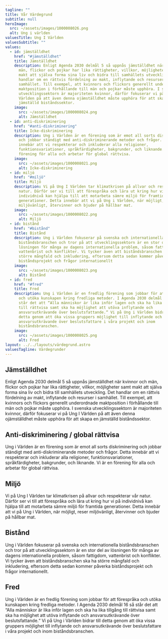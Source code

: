 ```yaml
---
tagline: ""
title: Vår Värdegrund
subtitle: null
heroImage:
  src: ~/assets/images/1000008026.png
  alt: Ung i världen
valuesTitle: Ung I Världen
valuesSubtitle: ""
values:
  - id: jämställdhet
    href: "#jämställdhet"
    title: Jämställdhet
    description: Enligt Agenda 2030 delmål 5 så uppnås jämställdhet när kvinnor och
      män, flickor och pojkar har lika rättigheter, villkor, möjligheter samt
      makt att själva forma sina liv och bidra till samhällets utveckling. Det
      handlar om en rättvis fördelning av makt, inflytande och resurser i
      samhället. Till exempel, att kvinnors och flickors generellt underordnade
      maktposition i förhållande till män och pojkar måste upphöra. I svenska
      utvecklingssektorn är majoriteten kvinnor, därför fokuserar vi på Ung I
      Världen på att även denna ojämställdhet måste upphöra för att skapa en
      jämställd biståndssektor.
    image:
      src: ~/assets/images/1000008024.png
      alt: Jämställdhet
  - id: anti-diskriminering
    href: "#anti-diskriminering"
    title: Icke-diskriminering
    description: Ung i Världen är en förening som är emot all sorts diskriminering
      och jobbar ständigt med anti-diskriminerande metoder och frågor. Detta
      innebär att vi respekterar och inkluderar alla religioner,
      funktionsvariationer, språkfärdigheter, bakgrunder, och liknande. Vi är en
      förening för alla och arbetar för global rättvisa.
    image:
      src: ~/assets/images/1000008021.png
      alt: Icke-diskriminering
  - id: miljö
    href: "#miljö"
    title: Miljö
    description: Vi på Ung I Världen tar klimatkrisen på allvar och respekterar vår
      natur. Därför ser vi till att förespråka och lära ut kring hur vi på
      individnivå kan hjälpa till att motarbeta sämre miljö för framtida
      generationer. Detta innebär att vi på Ung i Världen, när möjligt, reser
      miljövänligt, återvinner och bjuder på hållbar mat.
    image:
      src: ~/assets/images/1000008022.png
      alt: Miljö
  - id: bistånd
    href: "#bistånd"
    title: Bistånd
    description: Ung i Världen fokuserar på svenska och internationella
      biståndsbranschen och tror på att utvecklingssektorn är en stor del av
      lösningen för många av dagens internationella problem, såsom fattigdom,
      vattenbrist och konflikter. Vi tycker även att biståndsbranschen ska ha
      större mångfald och inkludering, eftersom detta sedan kommer påverka
      biståndsprojekt och frågor internationellt
    image:
      src: ~/assets/images/1000008023.png
      alt: Bistånd
  - id: fred
    href: "#fred"
    title: Fred
    description: Ung i Världen är en fredlig förening som jobbar för att förespråka
      och utöka kunskapen kring fredliga metoder. I Agenda 2030 delmål 16 så
      står det att “Alla människor är lika inför lagen och ska ha lika tillgång
      till rättvisa samt ska ha möjlighet att utöva inflytande och
      ansvarsutkrävande över beslutsfattande.“ Vi på Ung i Världen bidrar till
      detta genom att öka vissa gruppers möjlighet till inflytande och
      ansvarsutkrävande över beslutsfattare i våra projekt och inom
      biståndsbranschen.
    image:
      src: ~/assets/images/1000008025.png
      alt: Fred
layout: ../../layouts/värdegrund.astro
valuesTagline: Värdegrunder
---
```


  ## Jämställdhet

  Enligt Agenda 2030 delmål 5 så uppnås jämställdhet när kvinnor och män, flickor och pojkar har lika rättigheter, villkor, möjligheter samt makt att själva forma sina liv och bidra till samhällets utveckling. Det handlar om en rättvis fördelning av makt, inflytande och resurser i samhället. Till exempel, att kvinnors och flickors generellt underordnade maktposition i förhållande till män och pojkar måste upphöra. I svenska utvecklingssektorn är majoriteten kvinnor, därför fokuserar vi på Ung I Världen på att även denna ojämställdhet måste upphöra för att skapa en jämställd biståndssektor.

  ## Anti-diskriminering / global rättvisa

  Ung i Världen är en förening som är emot all sorts diskriminering och jobbar ständigt med anti-diskriminerande metoder och frågor. Detta innebär att vi respekterar och inkluderar alla religioner, funktionsvariationer, språkfärdigheter, bakgrunder, och liknande. Vi är en förening för alla och arbetar för global rättvisa.

  ## Miljö

  Vi på Ung I Världen tar klimatkrisen på allvar och respekterar vår natur. Därför ser vi till att förespråka och lära ut kring hur vi på individnivå kan hjälpa till att motarbeta sämre miljö för framtida generationer. Detta innebär att vi på Ung i Världen, när möjligt, reser miljövänligt, återvinner och bjuder på hållbar mat.

  ## Bistånd

  Ung i Världen fokuserar på svenska och internationella biståndsbranschen och tror på att utvecklingssektorn är en stor del av lösningen för många av dagens internationella problem, såsom fattigdom, vattenbrist och konflikter. Vi tycker även att biståndsbranschen ska ha större mångfald och inkludering, eftersom detta sedan kommer påverka biståndsprojekt och frågor internationellt.

  ## Fred

  Ung i Världen är en fredlig förening som jobbar för att förespråka och utöka kunskapen kring fredliga metoder. I Agenda 2030 delmål 16 så står det att “Alla människor är lika inför lagen och ska ha lika tillgång till rättvisa samt ska ha möjlighet att utöva inflytande och ansvarsutkrävande över beslutsfattande.“ Vi på Ung i Världen bidrar till detta genom att öka vissa gruppers möjlighet till inflytande och ansvarsutkrävande över beslutsfattare i våra projekt och inom biståndsbranschen.